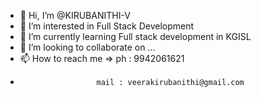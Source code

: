 - 👋 Hi, I’m @KIRUBANITHI-V
- 👀 I’m interested in Full Stack Development
- 🌱 I’m currently learning Full stack development in KGISL
- 💞️ I’m looking to collaborate on ...
- 📫 How to reach me => ph : 9942061621
-                      mail : veerakirubanithi@gmail.com

<!---
KIRUBANITHI-V/KIRUBANITHI-V is a ✨ special ✨ repository because its `README.md` (this file) appears on your GitHub profile.
You can click the Preview link to take a look at your changes.
--->

